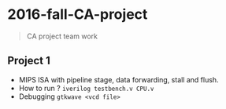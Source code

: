 # 2016-fall-CA-project
> CA project team work

## Project 1
- MIPS ISA with pipeline stage, data forwarding, stall and flush.
- How to run ?
``` iverilog testbench.v CPU.v ```
- Debugging
``` gtkwave <vcd file> ```

